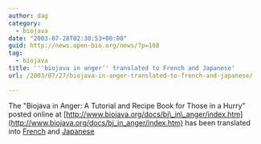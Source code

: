```yaml
---
author: dag
category:
  - biojava
date: "2003-07-28T02:30:53+00:00"
guid: http://news.open-bio.org/news/?p=108
tag:
  - biojava
title: '''biojava in anger'' translated to French and Japanese'
url: /2003/07/27/biojava-in-anger-translated-to-french-and-japanese/

---
```

The "Biojava in Anger: A Tutorial and Recipe Book for Those in a Hurry" posted online at [http://www.biojava.org/docs/bj\_in\_anger/index.htm](http://www.biojava.org/docs/bj_in_anger/index.htm) has been translated into [French](http://www3.sympatico.ca/foisys/bj_in_anger) and [Japanese](http://www.biojava.org/docs/bj_in_anger/ja/index.htm)

